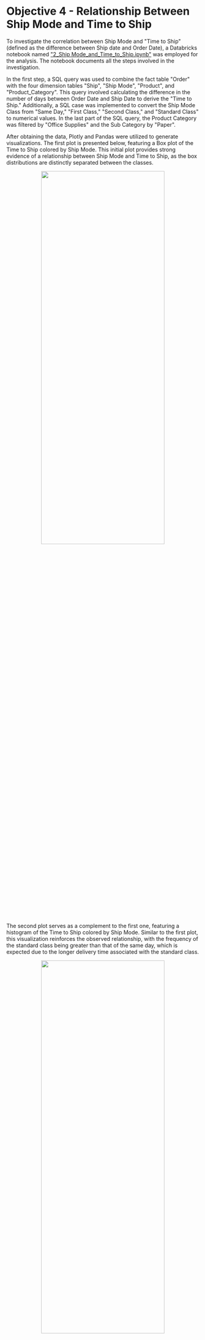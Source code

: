 # Objective 4 - Relationship Between Ship Mode and Time to Ship
To investigate the correlation between Ship Mode and "Time to Ship" (defined as the difference between Ship date and Order Date), a Databricks notebook named ["2_Ship Mode_and_Time_to_Ship.ipynb"](https://github.com/Prof-MatheusAndrade/Sales-Dataset-Exploration/blob/main/0_Materials/2_Databricks_Notebooks/2_Ship%20Mode_and_Time_to_Ship.ipynb) was employed for the analysis. The notebook documents all the steps involved in the investigation.

In the first step, a SQL query was used to combine the fact table "Order" with the four dimension tables "Ship", "Ship Mode", "Product", and "Product_Category". This query involved calculating the difference in the number of days between Order Date and Ship Date to derive the "Time to Ship." Additionally, a SQL case was implemented to convert the Ship Mode Class from "Same Day," "First Class," "Second Class," and "Standard Class" to numerical values. In the last part of the SQL query, the Product Category was filtered by "Office Supplies" and the Sub Category by "Paper".

After obtaining the data, Plotly and Pandas were utilized to generate visualizations. The first plot is presented below, featuring a Box plot of the Time to Ship colored by Ship Mode. This initial plot provides strong evidence of a relationship between Ship Mode and Time to Ship, as the box distributions are distinctly separated between the classes.

<p align="center">
<img src="https://drive.google.com/uc?export=view&id=13ogKnG007kqwDk3miy60jumU93KucBou"  width="80%" height="50%">
</p>

The second plot serves as a complement to the first one, featuring a histogram of the Time to Ship colored by Ship Mode. Similar to the first plot, this visualization reinforces the observed relationship, with the frequency of the standard class being greater than that of the same day, which is expected due to the longer delivery time associated with the standard class.

<p align="center">
<img src="https://drive.google.com/uc?export=view&id=13tCtFtE-OAk4dXKDphxmeUypB1Hlj7Cj"  width="80%" height="50%">
</p>

The third plot is a Box plot of the Time to Ship, now with the Y-axis representing the Ship Mode in the numerical version. This plot, colored by Ship Mode, further suggests a positive linear correlation between Ship Mode and Time to Ship.

<p align="center">
<img src="https://drive.google.com/uc?export=view&id=13tQHKK-WRlSBfgSWv5TUM24_nh7c4OuU"  width="80%" height="50%">
</p>

To validate these observations, three different types of correlations were calculated, and the results are presented in the figure below.

<p align="center">
<img src="https://drive.google.com/uc?export=view&id=1422eEscpMlAZBFemCx93O-MAZlZj3sjj"  width="60%" height="30%">
</p>

**1. Pearson = 0.832566**: Pearson correlation ranges from -1 to 1. It measures the linear relationship between two continuous variables. In this case, the value is 0.832566, indicating a strong positive linear correlation.

**2. Spearman = 0.794095**: Spearman correlation is a rank correlation measure, less sensitive to outliers. It assesses the monotonic relationship between variables. The value 0.794095 suggests a strong positive correlation in the ranks of the variables.

**3. Kendall = 0.701629**: Kendall correlation is also a rank correlation measure. It evaluates the concordance or discordance in the ranks of variables. The value 0.701629 indicates a moderate positive correlation in the ranks of the variables.

In summary, all coefficients indicate a positive correlation between the variables, but the strength of this correlation varies slightly between methods. The highest value is for Pearson, followed by Spearman and then Kendall. In conclusion, Time to Ship exhibits a strong relationship with Ship Mode, indicating that the Time to Ship is faster for the following Ship Modes, in order:

-> "Same Day" - Faster delivery with a median of the cases on the same day and few outliers in one day.

->"First Class" - Second fastest delivery with a median of the cases on the second day.

->"Second Class" - Third fastest delivery with a median of the cases on the third day.

->"Standard Class" - Slower delivery with a median of the cases on the fifth day.
